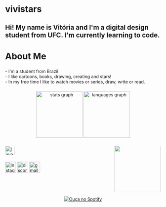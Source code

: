 # vivistars
<h2 align="left">Hi! My name is Vitória and I'm a digital design student from UFC. I'm currently learning to code.</h2>

###

<h1 align="left"> About Me</h3>

###

<p align="left">- I'm a student from Brazil<br>- I like cartoons, books, drawing, creating and stars!<br>- In my free time I like to watch movies or series, draw, write or read.</p>

###

<div align="center">
  <img src="https://github-readme-stats.vercel.app/api?username=vivistar&hide_title=false&hide_rank=false&show_icons=true&include_all_commits=true&count_private=true&disable_animations=false&theme=dracula&locale=en&hide_border=false" height="150" alt="stats graph"  />
  <img src="https://github-readme-stats.vercel.app/api/top-langs?username=vivistar&locale=en&hide_title=false&layout=compact&card_width=320&langs_count=5&theme=nightowl&hide_border=false" height="150" alt="languages graph"  />
</div>

###

<img align="right" height="150" src="https://gifdb.com/images/high/pixel-art-twinkling-stars-09oxyedobdk17wbr.gif"  />

###

<div align="left">
  <img src="https://cdn.jsdelivr.net/gh/devicons/devicon/icons/javascript/javascript-original.svg" height="30" alt="javascript logo"  />
</div>

###

<div align="left">
  <img src="https://img.shields.io/static/v1?message=Instagram&logo=instagram&label=&color=E4405F&logoColor=white&labelColor=&style=for-the-badge" height="35" alt="instagram logo"  />
  <img src="https://img.shields.io/static/v1?message=Discord&logo=discord&label=&color=7289DA&logoColor=white&labelColor=&style=for-the-badge" height="35" alt="discord logo"  />
  <img src="https://img.shields.io/static/v1?message=Gmail&logo=gmail&label=&color=D14836&logoColor=white&labelColor=&style=for-the-badge" height="35" alt="gmail logo"  />
</div>

###

<br clear="both">

<div align="center">

[![Ouça no Spotify](https://img.shields.io/badge/Spotify-Playlist-green?logo=spotify&style=for-the-badge)](https://open.spotify.com/playlist/6Jcn1hhlzgnwEw75bXC9lg?si=t4j7LZiMS-yf37dJy_3Rog)